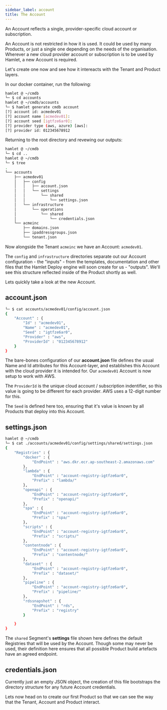 ```yaml
---
sidebar_label: account
title: The Account
---
```


An Account reflects a single, provider-specific cloud account or subscription. 

An Account is not restricted in how it is used. It could be used by many Products, or just a single one depending on the needs of the organisation. Wherever a new cloud provider account or subscription is to be used by Hamlet, a new Account is required.

Let's create one now and see how it intereacts with the Tenant and Product layers.

In our docker container, run the following:

```bash
hamlet @ ~/cmdb
└─ $ cd accounts
hamlet @ ~/cmdb/accounts
└─ $ hamlet generate cmdb account
[?] account id: acmedev01
[?] account name [acmedev01]: 
[?] account seed [igtfze6ar0]: 
[?] provider type (aws, azure) [aws]: 
[?] provider id: 012345678912
```

Returning to the root directory and revewing our outputs:

```bash
hamlet @ ~/cmdb
└─ $ cd ..
hamlet @ ~/cmdb
└─ $ tree
.
└── accounts
    ├── acmedev01
    │   ├── config
    │   │   ├── account.json
    │   │   └── settings
    │   │       └── shared
    │   │           └── settings.json
    │   └── infrastructure
    │       └── operations
    │           └── shared
    │               └── credentials.json
    └── acmeinc
        ├── domains.json
        ├── ipaddressgroups.json
        └── tenant.json
```

Now alongside the Tenant `acmeinc` we have an Account: `acmedev01`.

The `config` and `infrastructure` directories separate out our Account configuration - the "inputs" - from the templates, documentation and other files that the Hamlet Deploy engine will soon create for us - "outputs". We'll see this structure reflected inside of the Product shortly as well.

Lets quickly take a look at the new Account.

## account.json

```bash
└─ $ cat accounts/acmedev01/config/account.json
{
    "Account" : {
        "Id" : "acmedev01",
        "Name" : "acmedev01",
        "Seed" : "igtfze6ar0",
        "Provider" : "aws",
        "ProviderId" : "012345678912"
    }
}
```

The bare-bones configuration of our **account.json** file defines the usual Name and Id attributes for this Account-layer, and establishes this Account with the cloud provider it is intended for. Our `acmedev01` Account is now setup to work with AWS. 

The `ProviderId` is the unique cloud account / subscription indentifier, so this value is going to be different for each provider. AWS uses a 12-digit number for this.

The `Seed` is defined here too, ensuring that it's value is known by all Products that deploy into this Account.

## settings.json

```bash
hamlet @ ~/cmdb
└─ $ cat ./accounts/acmedev01/config/settings/shared/settings.json
{
    "Registries" : {
        "docker" : {
            "EndPoint" : "aws.dkr.ecr.ap-southeast-2.amazonaws.com"
        },
        "lambda" : {
            "EndPoint" : "account-registry-igtfze6ar0",
            "Prefix" : "lambda/"
        },
        "openapi" : {
            "EndPoint" : "account-registry-igtfze6ar0",
            "Prefix" : "openapi/"
        },
        "spa" : {
            "EndPoint" : "account-registry-igtfze6ar0",
            "Prefix" : "spa/"
        },
        "scripts" : {
            "EndPoint" : "account-registry-igtfze6ar0",
            "Prefix" : "scripts/"
        },
        "contentnode" : {
            "EndPoint" : "account-registry-igtfze6ar0",
            "Prefix" : "contentnode/"
        },
        "dataset" : {
            "EndPoint" : "account-registry-igtfze6ar0",
            "Prefix" : "dataset/"
        },
        "pipeline" : {
            "EndPoint" : "account-registry-igtfze6ar0",
            "Prefix" : "pipeline/"
        },
        "rdssnapshot" : {
            "EndPoint" : "rds",
            "Prefix" : "registry"
        }

    }
}
```

The `shared` Segment's **settings** file shown here defines the default Registries that will be used by the Account. Though some may never be used, their definition here ensures that all possible Product build artefacts have an agreed endpoint.

## credentials.json

Currently just an empty JSON object, the creation of this file bootstraps the directory structure for any future Account credentials.

Lets now head on to create our first Product so that we can see the way that the Tenant, Account and Product interact.